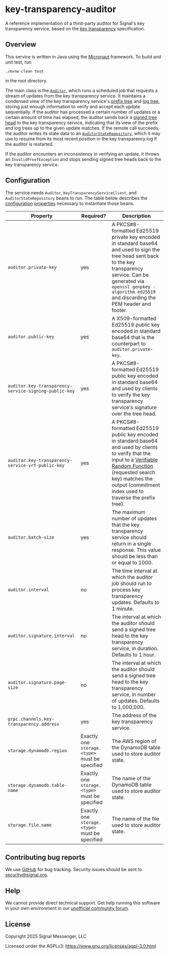 key-transparency-auditor
========================

A reference implementation of a third-party auditor for Signal's key transparency service, based on the [key transparency](https://bren2010.github.io/draft-key-transparency/draft-mcmillion-key-transparency.html) specification.

Overview
--------

This service is written in Java using the [Micronaut](https://docs.micronaut.io/4.4.10/guide/) framework. To build and unit test, run

```shell
./mvnw clean test
```
in the root directory.

The main class is the [`Auditor`](./src/main/java/org/signal/keytransparency/audit/Auditor.java), which runs a scheduled job that requests a
stream of updates from the key transparency service. It maintains a condensed view of the key transparency service's [prefix tree](https://bren2010.github.io/draft-key-transparency/draft-mcmillion-key-transparency.html#name-prefix-tree)
and [log tree](https://bren2010.github.io/draft-key-transparency/draft-mcmillion-key-transparency.html#name-log-tree),
storing just enough information to verify and accept each update sequentially. If the auditor has processed a certain number of updates or a certain amount of time has elapsed, the auditor sends back a 
[signed tree head](https://bren2010.github.io/draft-key-transparency/draft-mcmillion-key-transparency.html#name-tree-head-signature)
to the key transparency service, indicating that its view of the prefix and log trees up to the given update matches. 
If the remote call succeeds, the auditor writes its state data to an [`AuditorStateRepository`](./src/main/java/org/signal/keytransparency/audit/storage/AuditorStateRepository.java),
which it may use to resume from its most recent position in the key transparency log if the auditor is restarted.

If the auditor encounters an inconsistency in verifying an update, it throws an `InvalidProofException` and stops
sending signed tree heads back to the key transparency service.

Configuration
-------------

The service needs `Auditor`, `KeyTransparencyServiceClient`, and `AuditorStateRepository` beans to run.
The table below describes the [configuration](https://docs.micronaut.io/latest/guide/#configurationProperties) [properties](https://docs.micronaut.io/latest/guide/#valueAnnotation) necessary to instantiate those beans.


| Property                                              | Required?                                        | Description                                                                                                                                                                                                                                                                                 |
|-------------------------------------------------------|--------------------------------------------------|---------------------------------------------------------------------------------------------------------------------------------------------------------------------------------------------------------------------------------------------------------------------------------------------|
| `auditor.private-key`                                 | yes                                              | A PKCS#8-formatted Ed25519 private key encoded in standard base64 and used to sign the tree head sent back to the key transparency service. Can be generated via `openssl genpkey -algorithm ed25519` and discarding the PEM header and footer.                                             |
| `auditor.public-key`                                  | yes                                              | A X509-formatted Ed25519 public key encoded in standard base64 that is the counterpart to `auditor.private-key`.                                                                                                                                                                            |
| `auditor.key-transparency-service-signing-public-key` | yes                                              | A PKCS#8-formatted Ed25519 public key encoded in standard base64 and used by clients to verify the key transparency service's signature over the tree head.                                                                                                                                 |
| `auditor.key-transparency-service-vrf-public-key`     | yes                                              | A PKCS#8-formatted Ed25519 public key encoded in standard base64 and used by clients to verify that the input to a [Verifiable Random Function](https://www.rfc-editor.org/rfc/rfc9381.html) (requested search key) matches the output (commitment index used to traverse the prefix tree). |
| `auditor.batch-size`                                  | yes                                              | The maximum number of updates that the key transparency service should return in a single response. This value should be less than or equal to 1000.                                                                                                                                        |
| `auditor.interval`                                    | no                                               | The time interval at which the auditor job should run to process key transparency updates. Defaults to 1 minute.                                                                                                                                                                            |
| `auditor.signature.interval`                          | no                                               | The interval at which the auditor should send a signed tree head to the key transparency service, in duration. Defaults to 1 hour.                                                                                                                                                          |
| `auditor.signature.page-size`                         | no                                               | The interval at which the auditor should send a signed tree head to the key transparency service, in number of updates. Defaults to 1,000,000.                                                                                                                                              |
| `grpc.channels.key-transparency.address`              | yes                                              | The address of the key transparency service.                                                                                                                                                                                                                                                |
| `storage.dynamodb.region`                             | Exactly one `storage.<type>` must be specified   | The AWS region of the DynamoDB table used to store auditor state.                                                                                                                                                                                                                           |
| `storage.dynamodb.table-name`                         | Exactly one `storage.<type>` must be specified   | The name of the DynamoDB table used to store auditor state.                                                                                                                                                                                                                                 |
| `storage.file.name`                                   | Exactly one `storage.<type>` must be specified   | The name of the file used to store auditor state.                                                                                                                                                                                                                                          |

Contributing bug reports
------------------------

We use [GitHub][github issues] for bug tracking. Security issues should be sent to <a href="mailto:security@signal.org">security@signal.org</a>.

Help
----

We cannot provide direct technical support. Get help running this software in your own environment in our [unofficial community forum][community forum].

License
-------

Copyright 2025 Signal Messenger, LLC

Licensed under the AGPLv3: https://www.gnu.org/licenses/agpl-3.0.html


[github issues]: https://github.com/signalapp/key-transparency-auditor/issues
[community forum]: https://community.signalusers.org
